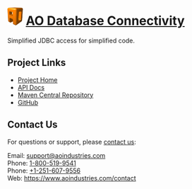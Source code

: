 # [<img src="ao-logo.png" alt="AO Logo" width="35" height="40">](https://www.aoindustries.com/) [AO Database Connectivity](https://www.aoindustries.com/ao-dbc/)
Simplified JDBC access for simplified code.

## Project Links
* [Project Home](https://www.aoindustries.com/ao-dbc/)
* [API Docs](https://www.aoindustries.com/ao-dbc/apidocs/)
* [Maven Central Repository](http://search.maven.org/#search|gav|1|g:%22com.aoindustries%22%20AND%20a:%22ao-dbc%22)
* [GitHub](https://github.com/aoindustries/ao-dbc)

## Contact Us
For questions or support, please [contact us](https://www.aoindustries.com/contact):

Email: [support@aoindustries.com](mailto:support@aoindustries.com)  
Phone: [1-800-519-9541](tel:1-800-519-9541)  
Phone: [+1-251-607-9556](tel:+1-251-607-9556)  
Web: https://www.aoindustries.com/contact

